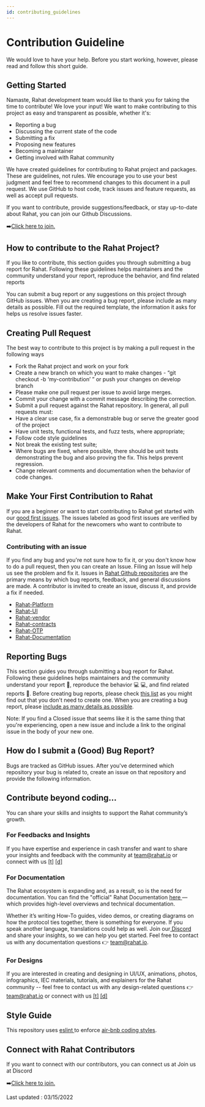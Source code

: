 ```yaml
---
id: contributing_guidelines
---
```


# Contribution Guideline

We would love to have your help. Before you start working, however, please read and follow this short guide.

## Getting Started

Namaste, Rahat development team would like to thank you for taking the time to contribute! We love your input! We want to make contributing to this project as easy and transparent as possible, whether it's:

- Reporting a bug
- Discussing the current state of the code
- Submitting a fix
- Proposing new features
- Becoming a maintainer
- Getting involved with Rahat community

We have created guidelines for contributing to Rahat project and packages. These are guidelines, not rules. We encourage you to use your best judgment and feel free to recommend changes to this document in a pull request. We use GitHub to host code, track issues and feature requests, as well as accept pull requests.

If you want to contribute, provide suggestions/feedback, or stay up-to-date about Rahat, you can join our Github Discussions.

➡️[Click here to join.](https://github.com/orgs/rahataid/discussions)

## How to contribute to the Rahat Project?

If you like to contribute, this section guides you through submitting a bug report for Rahat. Following these guidelines helps maintainers and the community understand your report, reproduce the behavior, and find related reports

You can submit a bug report or any suggestions on this project through GitHub issues. When you are creating a bug report, please include as many details as possible. Fill out the required template, the information it asks for helps us resolve issues faster.

## Creating Pull Request

The best way to contribute to this project is by making a pull request in the following ways

- Fork the Rahat project and work on your fork
- Create a new branch on which you want to make changes - “git checkout -b ‘my-contribution’ ” or push your changes on develop branch
- Please make one pull request per issue to avoid large merges.
- Commit your change with a commit message describing the correction.
- Submit a pull request against the Rahat repository. In general, all pull requests must:
- Have a clear use case, fix a demonstrable bug or serve the greater good of the project
- Have unit tests, functional tests, and fuzz tests, where appropriate;
- Follow code style guidelines
- Not break the existing test suite;
- Where bugs are fixed, where possible, there should be unit tests demonstrating the bug and also proving the fix. This helps prevent regression.
- Change relevant comments and documentation when the behavior of code changes.

## Make Your First Contribution to Rahat

If you are a beginner or want to start contributing to Rahat get started with our [good first issues](https://github.com/rahataid/rahat-platform/issues). The issues labeled as good first issues are verified by the developers of Rahat for the newcomers who want to contribute to Rahat.

### Contributing with an issue[​](https://docs.rahat.io/docs/next/Contribution-Guidelines#contributing-with-an-issue)

If you find any bug and you're not sure how to fix it, or you don't know how to do a pull request, then you can create an Issue. Filing an Issue will help us see the problem and fix it. Issues in [Rahat Github repositories](https://github.com/orgs/esatya) are the primary means by which bug reports, feedback, and general discussions are made. A contributor is invited to create an issue, discuss it, and provide a fix if needed.

- [Rahat-Platform](https://github.com/rahataid/rahat-platform)
- [Rahat-UI](https://github.com/rahataid/rahat-ui)
- [Rahat-vendor](https://github.com/rahataid/rahat-vendor-ionic)
- [Rahat-contracts](https://github.com/rahataid/rahat-contracts)
- [Rahat-OTP](https://github.com/rahataid/rahat-otp)
- [Rahat-Documentation](https://github.com/rahataid/rahat-documentation)

## Reporting Bugs[​](https://docs.rahat.io/docs/next/Contribution-Guidelines#reporting-bugs)

This section guides you through submitting a bug report for Rahat. Following these guidelines helps maintainers and the community understand your report 📝, reproduce the behavior 💻 💻, and find related reports 🔎. Before creating bug reports, please check [this list](https://github.com/orgs/esatya/projects/2) as you might find out that you don't need to create one. When you are creating a bug report, please [include as many details as possible](https://github.com/atom/atom/blob/master/CONTRIBUTING.md#how-do-i-submit-a-good-bug-report).

Note: If you find a Closed issue that seems like it is the same thing that you're experiencing, open a new issue and include a link to the original issue in the body of your new one.

## How do I submit a (Good) Bug Report?[​](https://docs.rahat.io/docs/next/Contribution-Guidelines#how-do-i-submit-a-good-bug-report)

Bugs are tracked as GitHub issues. After you've determined which repository your bug is related to, create an issue on that repository and provide the following information.

## Contribute beyond coding...[​](https://docs.rahat.io/docs/next/Contribution-Guidelines#contribute-beyond-coding)

You can share your skills and insights to support the Rahat community’s growth.

### For Feedbacks and Insights[​](https://docs.rahat.io/docs/next/Contribution-Guidelines#for-feedbacks-and-insights)

If you have expertise and experience in cash transfer and want to share your insights and feedback with the community at team@rahat.io or connect with us [[t]](https://twitter.com/rahataid) [[d]](https://discord.gg/p2kxaP2m8t)

### For Documentation[​](https://docs.rahat.io/docs/next/Contribution-Guidelines#for-documentation)

The Rahat ecosystem is expanding and, as a result, so is the need for documentation. You can find the "official" Rahat Documentation [here ](https://docs.rahat.io/)— which provides high-level overviews and technical documentation.

Whether it’s writing How-To guides, video demos, or creating diagrams on how the protocol ties together, there is something for everyone. If you speak another language, translations could help as well. Join our[ Discord](https://discord.gg/zDwzuCAhmu) and share your insights, so we can help you get started. Feel free to contact us with any documentation questions 👉 team@rahat.io.

### **For Designs[​](https://docs.rahat.io/docs/next/Contribution-Guidelines#for-designs)**

If you are interested in creating and designing in UI/UX, animations, photos, infographics, IEC materials, tutorials, and explainers for the Rahat community -- feel free to contact us with any design-related questions 👉 team@rahat.io or connect with us [[t]](https://twitter.com/rahataid) [[d]](https://discord.gg/p2kxaP2m8t)

## Style Guide

This repository uses [eslint ](https://github.com/eslint/eslint)to enforce [air-bnb coding styles](https://github.com/airbnb/javascript).

## Connect with Rahat Contributors[​](https://docs.rahat.io/docs/next/Contribution-Guidelines#connect-with-rahat-contributors)

If you want to connect with our contributors, you can connect us at Join us at Discord

➡️[Click here to join.](https://discord.gg/zDwzuCAhmu)

Last updated : 03/15/2022
